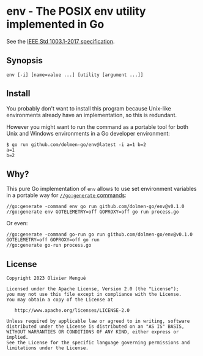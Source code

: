 
# env - The POSIX env utility implemented in Go

See the [IEEE Std 1003.1-2017 specification](https://pubs.opengroup.org/onlinepubs/9699919799/).

## Synopsis

```
env [-i] [name=value ...] [utility [argument ...]]
```

## Install

You probably don't want to install this program because Unix-like environments already have an implementation, so this is redundant.

However you might want to run the command as a portable tool for both Unix and Windows environments in a Go developer environment:

```console
$ go run github.com/dolmen-go/env@latest -i a=1 b=2
a=1
b=2
```

## Why?

This pure Go implementation of `env` allows to use set environment variables in a portable way for [`//go:generate` commands](https://pkg.go.dev/cmd/go@latest#hdr-Generate_Go_files_by_processing_source):

```
//go:generate -command env go run github.com/dolmen-go/env@v0.1.0
//go:generate env GOTELEMETRY=off GOPROXY=off go run process.go
```

Or even:

```
//go:generate -command go-run go run github.com/dolmen-go/env@v0.1.0 GOTELEMETRY=off GOPROXY=off go run
//go:generate go-run process.go
``````

## License

``````
Copyright 2023 Olivier Mengué

Licensed under the Apache License, Version 2.0 (the "License");
you may not use this file except in compliance with the License.
You may obtain a copy of the License at

   http://www.apache.org/licenses/LICENSE-2.0

Unless required by applicable law or agreed to in writing, software
distributed under the License is distributed on an "AS IS" BASIS,
WITHOUT WARRANTIES OR CONDITIONS OF ANY KIND, either express or implied.
See the License for the specific language governing permissions and
limitations under the License.
``````